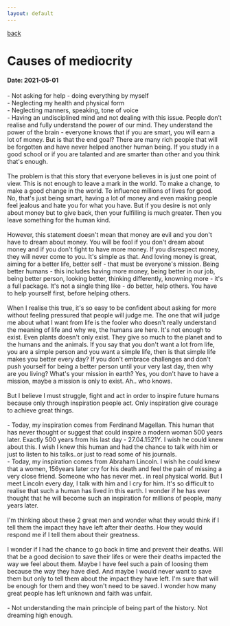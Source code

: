```yaml
---
layout: default
---
```

[back](./full-list.md)

<h1>
Causes of mediocrity
</h1>
<h4>
Date: 2021-05-01
</h4>
<p>
- Not asking for help - doing everything by myself<br>
- Neglecting my health and physical form<br>
- Neglecting manners, speaking, tone of voice<br>
- Having an undisciplined mind and not dealing with this issue. People don’t
realise and fully understand the power of our mind. They understand the power
of the brain - everyone knows that if you are smart, you will earn a lot of money.
But is that the end goal? There are many rich people that will be forgotten and
have never helped another human being. If you study in a good school or if you 
are talanted and are smarter than other and you think that's enough. <br>
<br>
The problem is that this story that everyone believes in is just one point of view.
This is not enough to leave a mark in the world. To make a change, to make a good change
in the world. To influence millions of lives for good. No, that's just being smart, having
a lot of money and even making people feel jealous and hate you for what you have.
But if you desire is not only about money but to give back, then your fulfilling is much
greater. Then you leave something for the human kind.<br>
<br>
However, this statement doesn't mean that money are evil and you don't have to dream about money.
You will be fool if you don't dream about money and if you don't fight to have more money.
If you disrespect money, they will never come to you. It's simple as that.
And loving money is great, aiming for a better life, better self - that must be everyone's mission.
Being better humans - this includes having more money, being better in our job, being better person,
looking better, thinking differently, knowning more - it's a full package. It's not a single
thing like - do better, help others. You have to help yourself first, before helping others.<br>
<br>
When I realise this true, it's so easy to be confident about asking for more without feeling
pressured that people will judge me. The one that will judge me about what I want from life
is the fooler who doesn't really understand the meaning of life and why we, the humans are here.
It's not enough to exist. Even plants doesn't only exist. They give so much to the planet
and to the humans and the animals. If you say that you don't want a lot from life, you are
a simple person and you want a simple life, then is that simple life makes you better every day?
If you don't embrace challenges and don't push yourself for being a better person until
your very last day, then why are you living? What's your mission in earth?
Yes, you don't have to have a mission, maybe a mission is only to exist. Ah.. who knows.<br>
<br>
But I believe I must struggle, fight and act in order to inspire future humans because only
through inspiration people act. Only inspiration give courage to achieve great things.<br> 
<br>
- Today, my inspiration comes from Ferdinand Magellan. This human that has never thought or suggest
that could inspire a modern woman 500 years later. Exactly 500 years from his last day - 27.04.1521Y. 
I wish he could knew about this. I wish I knew this human and had the chance to talk with him
or just to listen to his talks..or just to read some of his journals.<br>
- Today, my inspiration comes from Abraham Lincoln. I wish he could knew that a women, 156years later
cry for his death and feel the pain of missing a very close friend. Someone who has never met..
in real physical world. But I meet Lincoln every day, I talk with him and I cry for him. It's so
difficult to realise that such a human has lived in this earth. I wonder if he has ever thought
that he will become such an inspiration for millions of people, many years later.<br>
<br>
I'm thinking about these 2 great men and wonder what they would think if I tell them the impact
they have left after their deaths. How they would respond me if I tell them about their greatness.<br>
<br>
I wonder if I had the chance to go back in time and prevent their deaths. Will that be a good decision
to save their lifes or were their deaths impacted the way we feel about them. Maybe I have feel
such a pain of loosing them because the way they have died. And maybe I would never want to save
them but only to tell them about the impact they have left. I'm sure that will be enough for them
and they won't need to be saved. I wonder how many great people has left unknown and faith was unfair.<br>
<br>
- Not understanding the main principle of being part of the history. Not dreaming high enough.

</p>